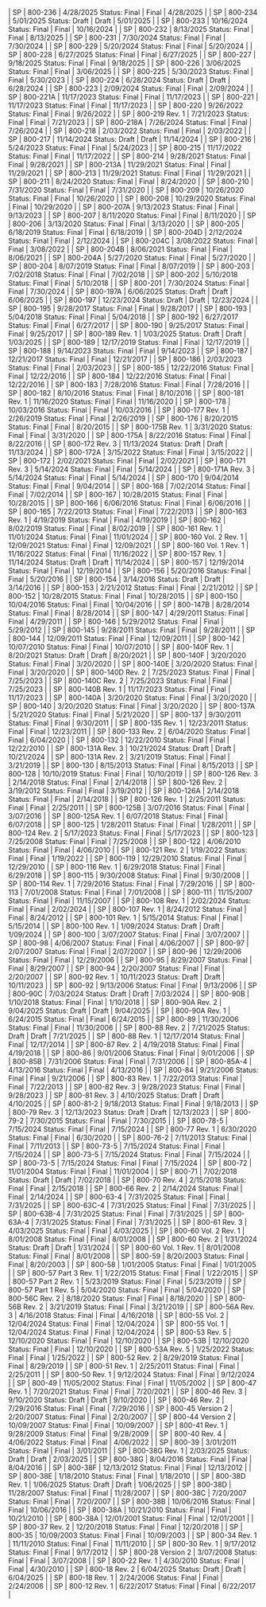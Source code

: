 | SP |
800-236 |
4/28/2025
Status: Final
|
Final
|
4/28/2025
|
| SP |
800-234 |
5/01/2025
Status: Draft
|
Draft
|
5/01/2025
|
| SP |
800-233 |
10/16/2024
Status: Final
|
Final
|
10/16/2024
|
| SP |
800-232 |
8/13/2025
Status: Final
|
Final
|
8/13/2025
|
| SP |
800-231 |
7/30/2024
Status: Final
|
Final
|
7/30/2024
|
| SP |
800-229 |
5/20/2024
Status: Final
|
Final
|
5/20/2024
|
| SP |
800-228 |
6/27/2025
Status: Final
|
Final
|
6/27/2025
|
| SP |
800-227 |
9/18/2025
Status: Final
|
Final
|
9/18/2025
|
| SP |
800-226 |
3/06/2025
Status: Final
|
Final
|
3/06/2025
|
| SP |
800-225 |
5/30/2023
Status: Final
|
Final
|
5/30/2023
|
| SP |
800-224 |
6/28/2024
Status: Draft
|
Draft
|
6/28/2024
|
| SP |
800-223 |
2/09/2024
Status: Final
|
Final
|
2/09/2024
|
| SP |
800-221A |
11/17/2023
Status: Final
|
Final
|
11/17/2023
|
| SP |
800-221 |
11/17/2023
Status: Final
|
Final
|
11/17/2023
|
| SP |
800-220 |
9/26/2022
Status: Final
|
Final
|
9/26/2022
|
| SP |
800-219 Rev. 1 |
7/21/2023
Status: Final
|
Final
|
7/21/2023
|
| SP |
800-218A |
7/26/2024
Status: Final
|
Final
|
7/26/2024
|
| SP |
800-218 |
2/03/2022
Status: Final
|
Final
|
2/03/2022
|
| SP |
800-217 |
11/14/2024
Status: Draft
|
Draft
|
11/14/2024
|
| SP |
800-216 |
5/24/2023
Status: Final
|
Final
|
5/24/2023
|
| SP |
800-215 |
11/17/2022
Status: Final
|
Final
|
11/17/2022
|
| SP |
800-214 |
9/28/2021
Status: Final
|
Final
|
9/28/2021
|
| SP |
800-213A |
11/29/2021
Status: Final
|
Final
|
11/29/2021
|
| SP |
800-213 |
11/29/2021
Status: Final
|
Final
|
11/29/2021
|
| SP |
800-211 |
8/24/2020
Status: Final
|
Final
|
8/24/2020
|
| SP |
800-210 |
7/31/2020
Status: Final
|
Final
|
7/31/2020
|
| SP |
800-209 |
10/26/2020
Status: Final
|
Final
|
10/26/2020
|
| SP |
800-208 |
10/29/2020
Status: Final
|
Final
|
10/29/2020
|
| SP |
800-207A |
9/13/2023
Status: Final
|
Final
|
9/13/2023
|
| SP |
800-207 |
8/11/2020
Status: Final
|
Final
|
8/11/2020
|
| SP |
800-206 |
3/13/2020
Status: Final
|
Final
|
3/13/2020
|
| SP |
800-205 |
6/18/2019
Status: Final
|
Final
|
6/18/2019
|
| SP |
800-204D |
2/12/2024
Status: Final
|
Final
|
2/12/2024
|
| SP |
800-204C |
3/08/2022
Status: Final
|
Final
|
3/08/2022
|
| SP |
800-204B |
8/06/2021
Status: Final
|
Final
|
8/06/2021
|
| SP |
800-204A |
5/27/2020
Status: Final
|
Final
|
5/27/2020
|
| SP |
800-204 |
8/07/2019
Status: Final
|
Final
|
8/07/2019
|
| SP |
800-203 |
7/02/2018
Status: Final
|
Final
|
7/02/2018
|
| SP |
800-202 |
5/10/2018
Status: Final
|
Final
|
5/10/2018
|
| SP |
800-201 |
7/30/2024
Status: Final
|
Final
|
7/30/2024
|
| SP |
800-197A |
6/06/2025
Status: Draft
|
Draft
|
6/06/2025
|
| SP |
800-197 |
12/23/2024
Status: Draft
|
Draft
|
12/23/2024
|
| SP |
800-195 |
9/28/2017
Status: Final
|
Final
|
9/28/2017
|
| SP |
800-193 |
5/04/2018
Status: Final
|
Final
|
5/04/2018
|
| SP |
800-192 |
6/27/2017
Status: Final
|
Final
|
6/27/2017
|
| SP |
800-190 |
9/25/2017
Status: Final
|
Final
|
9/25/2017
|
| SP |
800-189 Rev. 1 |
1/03/2025
Status: Draft
|
Draft
|
1/03/2025
|
| SP |
800-189 |
12/17/2019
Status: Final
|
Final
|
12/17/2019
|
| SP |
800-188 |
9/14/2023
Status: Final
|
Final
|
9/14/2023
|
| SP |
800-187 |
12/21/2017
Status: Final
|
Final
|
12/21/2017
|
| SP |
800-186 |
2/03/2023
Status: Final
|
Final
|
2/03/2023
|
| SP |
800-185 |
12/22/2016
Status: Final
|
Final
|
12/22/2016
|
| SP |
800-184 |
12/22/2016
Status: Final
|
Final
|
12/22/2016
|
| SP |
800-183 |
7/28/2016
Status: Final
|
Final
|
7/28/2016
|
| SP |
800-182 |
8/10/2016
Status: Final
|
Final
|
8/10/2016
|
| SP |
800-181 Rev. 1 |
11/16/2020
Status: Final
|
Final
|
11/16/2020
|
| SP |
800-178 |
10/03/2016
Status: Final
|
Final
|
10/03/2016
|
| SP |
800-177 Rev. 1 |
2/26/2019
Status: Final
|
Final
|
2/26/2019
|
| SP |
800-176 |
8/20/2015
Status: Final
|
Final
|
8/20/2015
|
| SP |
800-175B Rev. 1 |
3/31/2020
Status: Final
|
Final
|
3/31/2020
|
| SP |
800-175A |
8/22/2016
Status: Final
|
Final
|
8/22/2016
|
| SP |
800-172 Rev. 3 |
11/13/2024
Status: Draft
|
Draft
|
11/13/2024
|
| SP |
800-172A |
3/15/2022
Status: Final
|
Final
|
3/15/2022
|
| SP |
800-172 |
2/02/2021
Status: Final
|
Final
|
2/02/2021
|
| SP |
800-171 Rev. 3 |
5/14/2024
Status: Final
|
Final
|
5/14/2024
|
| SP |
800-171A Rev. 3 |
5/14/2024
Status: Final
|
Final
|
5/14/2024
|
| SP |
800-170 |
9/04/2014
Status: Final
|
Final
|
9/04/2014
|
| SP |
800-168 |
7/02/2014
Status: Final
|
Final
|
7/02/2014
|
| SP |
800-167 |
10/28/2015
Status: Final
|
Final
|
10/28/2015
|
| SP |
800-166 |
6/06/2016
Status: Final
|
Final
|
6/06/2016
|
| SP |
800-165 |
7/22/2013
Status: Final
|
Final
|
7/22/2013
|
| SP |
800-163 Rev. 1 |
4/19/2019
Status: Final
|
Final
|
4/19/2019
|
| SP |
800-162 |
8/02/2019
Status: Final
|
Final
|
8/02/2019
|
| SP |
800-161 Rev. 1 |
11/01/2024
Status: Final
|
Final
|
11/01/2024
|
| SP |
800-160 Vol. 2 Rev. 1 |
12/09/2021
Status: Final
|
Final
|
12/09/2021
|
| SP |
800-160 Vol. 1 Rev. 1 |
11/16/2022
Status: Final
|
Final
|
11/16/2022
|
| SP |
800-157 Rev. 1 |
11/14/2024
Status: Draft
|
Draft
|
11/14/2024
|
| SP |
800-157 |
12/19/2014
Status: Final
|
Final
|
12/19/2014
|
| SP |
800-156 |
5/20/2016
Status: Final
|
Final
|
5/20/2016
|
| SP |
800-154 |
3/14/2016
Status: Draft
|
Draft
|
3/14/2016
|
| SP |
800-153 |
2/21/2012
Status: Final
|
Final
|
2/21/2012
|
| SP |
800-152 |
10/28/2015
Status: Final
|
Final
|
10/28/2015
|
| SP |
800-150 |
10/04/2016
Status: Final
|
Final
|
10/04/2016
|
| SP |
800-147B |
8/28/2014
Status: Final
|
Final
|
8/28/2014
|
| SP |
800-147 |
4/29/2011
Status: Final
|
Final
|
4/29/2011
|
| SP |
800-146 |
5/29/2012
Status: Final
|
Final
|
5/29/2012
|
| SP |
800-145 |
9/28/2011
Status: Final
|
Final
|
9/28/2011
|
| SP |
800-144 |
12/09/2011
Status: Final
|
Final
|
12/09/2011
|
| SP |
800-142 |
10/07/2010
Status: Final
|
Final
|
10/07/2010
|
| SP |
800-140F Rev. 1 |
8/20/2021
Status: Draft
|
Draft
|
8/20/2021
|
| SP |
800-140F |
3/20/2020
Status: Final
|
Final
|
3/20/2020
|
| SP |
800-140E |
3/20/2020
Status: Final
|
Final
|
3/20/2020
|
| SP |
800-140D Rev. 2 |
7/25/2023
Status: Final
|
Final
|
7/25/2023
|
| SP |
800-140C Rev. 2 |
7/25/2023
Status: Final
|
Final
|
7/25/2023
|
| SP |
800-140B Rev. 1 |
11/17/2023
Status: Final
|
Final
|
11/17/2023
|
| SP |
800-140A |
3/20/2020
Status: Final
|
Final
|
3/20/2020
|
| SP |
800-140 |
3/20/2020
Status: Final
|
Final
|
3/20/2020
|
| SP |
800-137A |
5/21/2020
Status: Final
|
Final
|
5/21/2020
|
| SP |
800-137 |
9/30/2011
Status: Final
|
Final
|
9/30/2011
|
| SP |
800-135 Rev. 1 |
12/23/2011
Status: Final
|
Final
|
12/23/2011
|
| SP |
800-133 Rev. 2 |
6/04/2020
Status: Final
|
Final
|
6/04/2020
|
| SP |
800-132 |
12/22/2010
Status: Final
|
Final
|
12/22/2010
|
| SP |
800-131A Rev. 3 |
10/21/2024
Status: Draft
|
Draft
|
10/21/2024
|
| SP |
800-131A Rev. 2 |
3/21/2019
Status: Final
|
Final
|
3/21/2019
|
| SP |
800-130 |
8/15/2013
Status: Final
|
Final
|
8/15/2013
|
| SP |
800-128 |
10/10/2019
Status: Final
|
Final
|
10/10/2019
|
| SP |
800-126 Rev. 3 |
2/14/2018
Status: Final
|
Final
|
2/14/2018
|
| SP |
800-126 Rev. 2 |
3/19/2012
Status: Final
|
Final
|
3/19/2012
|
| SP |
800-126A |
2/14/2018
Status: Final
|
Final
|
2/14/2018
|
| SP |
800-126 Rev. 1 |
2/25/2011
Status: Final
|
Final
|
2/25/2011
|
| SP |
800-125B |
3/07/2016
Status: Final
|
Final
|
3/07/2016
|
| SP |
800-125A Rev. 1 |
6/07/2018
Status: Final
|
Final
|
6/07/2018
|
| SP |
800-125 |
1/28/2011
Status: Final
|
Final
|
1/28/2011
|
| SP |
800-124 Rev. 2 |
5/17/2023
Status: Final
|
Final
|
5/17/2023
|
| SP |
800-123 |
7/25/2008
Status: Final
|
Final
|
7/25/2008
|
| SP |
800-122 |
4/06/2010
Status: Final
|
Final
|
4/06/2010
|
| SP |
800-121 Rev. 2 |
1/19/2022
Status: Final
|
Final
|
1/19/2022
|
| SP |
800-119 |
12/29/2010
Status: Final
|
Final
|
12/29/2010
|
| SP |
800-116 Rev. 1 |
6/29/2018
Status: Final
|
Final
|
6/29/2018
|
| SP |
800-115 |
9/30/2008
Status: Final
|
Final
|
9/30/2008
|
| SP |
800-114 Rev. 1 |
7/29/2016
Status: Final
|
Final
|
7/29/2016
|
| SP |
800-113 |
7/01/2008
Status: Final
|
Final
|
7/01/2008
|
| SP |
800-111 |
11/15/2007
Status: Final
|
Final
|
11/15/2007
|
| SP |
800-108 Rev. 1 |
2/02/2024
Status: Final
|
Final
|
2/02/2024
|
| SP |
800-107 Rev. 1 |
8/24/2012
Status: Final
|
Final
|
8/24/2012
|
| SP |
800-101 Rev. 1 |
5/15/2014
Status: Final
|
Final
|
5/15/2014
|
| SP |
800-100 Rev. 1 |
1/09/2024
Status: Draft
|
Draft
|
1/09/2024
|
| SP |
800-100 |
3/07/2007
Status: Final
|
Final
|
3/07/2007
|
| SP |
800-98 |
4/06/2007
Status: Final
|
Final
|
4/06/2007
|
| SP |
800-97 |
2/07/2007
Status: Final
|
Final
|
2/07/2007
|
| SP |
800-96 |
12/29/2006
Status: Final
|
Final
|
12/29/2006
|
| SP |
800-95 |
8/29/2007
Status: Final
|
Final
|
8/29/2007
|
| SP |
800-94 |
2/20/2007
Status: Final
|
Final
|
2/20/2007
|
| SP |
800-92 Rev. 1 |
10/11/2023
Status: Draft
|
Draft
|
10/11/2023
|
| SP |
800-92 |
9/13/2006
Status: Final
|
Final
|
9/13/2006
|
| SP |
800-90C |
7/03/2024
Status: Draft
|
Draft
|
7/03/2024
|
| SP |
800-90B |
1/10/2018
Status: Final
|
Final
|
1/10/2018
|
| SP |
800-90A Rev. 2 |
9/04/2025
Status: Draft
|
Draft
|
9/04/2025
|
| SP |
800-90A Rev. 1 |
6/24/2015
Status: Final
|
Final
|
6/24/2015
|
| SP |
800-89 |
11/30/2006
Status: Final
|
Final
|
11/30/2006
|
| SP |
800-88 Rev. 2 |
7/21/2025
Status: Draft
|
Draft
|
7/21/2025
|
| SP |
800-88 Rev. 1 |
12/17/2014
Status: Final
|
Final
|
12/17/2014
|
| SP |
800-87 Rev. 2 |
4/19/2018
Status: Final
|
Final
|
4/19/2018
|
| SP |
800-86 |
9/01/2006
Status: Final
|
Final
|
9/01/2006
|
| SP |
800-85B |
7/31/2006
Status: Final
|
Final
|
7/31/2006
|
| SP |
800-85A-4 |
4/13/2016
Status: Final
|
Final
|
4/13/2016
|
| SP |
800-84 |
9/21/2006
Status: Final
|
Final
|
9/21/2006
|
| SP |
800-83 Rev. 1 |
7/22/2013
Status: Final
|
Final
|
7/22/2013
|
| SP |
800-82 Rev. 3 |
9/28/2023
Status: Final
|
Final
|
9/28/2023
|
| SP |
800-81 Rev. 3 |
4/10/2025
Status: Draft
|
Draft
|
4/10/2025
|
| SP |
800-81-2 |
9/18/2013
Status: Final
|
Final
|
9/18/2013
|
| SP |
800-79 Rev. 3 |
12/13/2023
Status: Draft
|
Draft
|
12/13/2023
|
| SP |
800-79-2 |
7/30/2015
Status: Final
|
Final
|
7/30/2015
|
| SP |
800-78-5 |
7/15/2024
Status: Final
|
Final
|
7/15/2024
|
| SP |
800-77 Rev. 1 |
6/30/2020
Status: Final
|
Final
|
6/30/2020
|
| SP |
800-76-2 |
7/11/2013
Status: Final
|
Final
|
7/11/2013
|
| SP |
800-73-5 |
7/15/2024
Status: Final
|
Final
|
7/15/2024
|
| SP |
800-73-5 |
7/15/2024
Status: Final
|
Final
|
7/15/2024
|
| SP |
800-73-5 |
7/15/2024
Status: Final
|
Final
|
7/15/2024
|
| SP |
800-72 |
11/01/2004
Status: Final
|
Final
|
11/01/2004
|
| SP |
800-71 |
7/02/2018
Status: Draft
|
Draft
|
7/02/2018
|
| SP |
800-70 Rev. 4 |
2/15/2018
Status: Final
|
Final
|
2/15/2018
|
| SP |
800-66 Rev. 2 |
2/14/2024
Status: Final
|
Final
|
2/14/2024
|
| SP |
800-63-4 |
7/31/2025
Status: Final
|
Final
|
7/31/2025
|
| SP |
800-63C-4 |
7/31/2025
Status: Final
|
Final
|
7/31/2025
|
| SP |
800-63B-4 |
7/31/2025
Status: Final
|
Final
|
7/31/2025
|
| SP |
800-63A-4 |
7/31/2025
Status: Final
|
Final
|
7/31/2025
|
| SP |
800-61 Rev. 3 |
4/03/2025
Status: Final
|
Final
|
4/03/2025
|
| SP |
800-60 Vol. 2 Rev. 1 |
8/01/2008
Status: Final
|
Final
|
8/01/2008
|
| SP |
800-60 Rev. 2 |
1/31/2024
Status: Draft
|
Draft
|
1/31/2024
|
| SP |
800-60 Vol. 1 Rev. 1 |
8/01/2008
Status: Final
|
Final
|
8/01/2008
|
| SP |
800-59 |
8/20/2003
Status: Final
|
Final
|
8/20/2003
|
| SP |
800-58 |
1/01/2005
Status: Final
|
Final
|
1/01/2005
|
| SP |
800-57 Part 3 Rev. 1 |
1/22/2015
Status: Final
|
Final
|
1/22/2015
|
| SP |
800-57 Part 2 Rev. 1 |
5/23/2019
Status: Final
|
Final
|
5/23/2019
|
| SP |
800-57 Part 1 Rev. 5 |
5/04/2020
Status: Final
|
Final
|
5/04/2020
|
| SP |
800-56C Rev. 2 |
8/18/2020
Status: Final
|
Final
|
8/18/2020
|
| SP |
800-56B Rev. 2 |
3/21/2019
Status: Final
|
Final
|
3/21/2019
|
| SP |
800-56A Rev. 3 |
4/16/2018
Status: Final
|
Final
|
4/16/2018
|
| SP |
800-55 Vol. 2 |
12/04/2024
Status: Final
|
Final
|
12/04/2024
|
| SP |
800-55 Vol. 1 |
12/04/2024
Status: Final
|
Final
|
12/04/2024
|
| SP |
800-53 Rev. 5 |
12/10/2020
Status: Final
|
Final
|
12/10/2020
|
| SP |
800-53B |
12/10/2020
Status: Final
|
Final
|
12/10/2020
|
| SP |
800-53A Rev. 5 |
1/25/2022
Status: Final
|
Final
|
1/25/2022
|
| SP |
800-52 Rev. 2 |
8/29/2019
Status: Final
|
Final
|
8/29/2019
|
| SP |
800-51 Rev. 1 |
2/25/2011
Status: Final
|
Final
|
2/25/2011
|
| SP |
800-50 Rev. 1 |
9/12/2024
Status: Final
|
Final
|
9/12/2024
|
| SP |
800-49 |
11/05/2002
Status: Final
|
Final
|
11/05/2002
|
| SP |
800-47 Rev. 1 |
7/20/2021
Status: Final
|
Final
|
7/20/2021
|
| SP |
800-46 Rev. 3 |
9/10/2020
Status: Draft
|
Draft
|
9/10/2020
|
| SP |
800-46 Rev. 2 |
7/29/2016
Status: Final
|
Final
|
7/29/2016
|
| SP |
800-45 Version 2 |
2/20/2007
Status: Final
|
Final
|
2/20/2007
|
| SP |
800-44 Version 2 |
10/09/2007
Status: Final
|
Final
|
10/09/2007
|
| SP |
800-41 Rev. 1 |
9/28/2009
Status: Final
|
Final
|
9/28/2009
|
| SP |
800-40 Rev. 4 |
4/06/2022
Status: Final
|
Final
|
4/06/2022
|
| SP |
800-39 |
3/01/2011
Status: Final
|
Final
|
3/01/2011
|
| SP |
800-38G Rev. 1 |
2/03/2025
Status: Draft
|
Draft
|
2/03/2025
|
| SP |
800-38G |
8/04/2016
Status: Final
|
Final
|
8/04/2016
|
| SP |
800-38F |
12/13/2012
Status: Final
|
Final
|
12/13/2012
|
| SP |
800-38E |
1/18/2010
Status: Final
|
Final
|
1/18/2010
|
| SP |
800-38D Rev. 1 |
1/06/2025
Status: Draft
|
Draft
|
1/06/2025
|
| SP |
800-38D |
11/28/2007
Status: Final
|
Final
|
11/28/2007
|
| SP |
800-38C |
7/20/2007
Status: Final
|
Final
|
7/20/2007
|
| SP |
800-38B |
10/06/2016
Status: Final
|
Final
|
10/06/2016
|
| SP |
800-38A |
10/21/2010
Status: Final
|
Final
|
10/21/2010
|
| SP |
800-38A |
12/01/2001
Status: Final
|
Final
|
12/01/2001
|
| SP |
800-37 Rev. 2 |
12/20/2018
Status: Final
|
Final
|
12/20/2018
|
| SP |
800-35 |
10/09/2003
Status: Final
|
Final
|
10/09/2003
|
| SP |
800-34 Rev. 1 |
11/11/2010
Status: Final
|
Final
|
11/11/2010
|
| SP |
800-30 Rev. 1 |
9/17/2012
Status: Final
|
Final
|
9/17/2012
|
| SP |
800-28 Version 2 |
3/07/2008
Status: Final
|
Final
|
3/07/2008
|
| SP |
800-22 Rev. 1 |
4/30/2010
Status: Final
|
Final
|
4/30/2010
|
| SP |
800-18 Rev. 2 |
6/04/2025
Status: Draft
|
Draft
|
6/04/2025
|
| SP |
800-18 Rev. 1 |
2/24/2006
Status: Final
|
Final
|
2/24/2006
|
| SP |
800-12 Rev. 1 |
6/22/2017
Status: Final
|
Final
|
6/22/2017
|